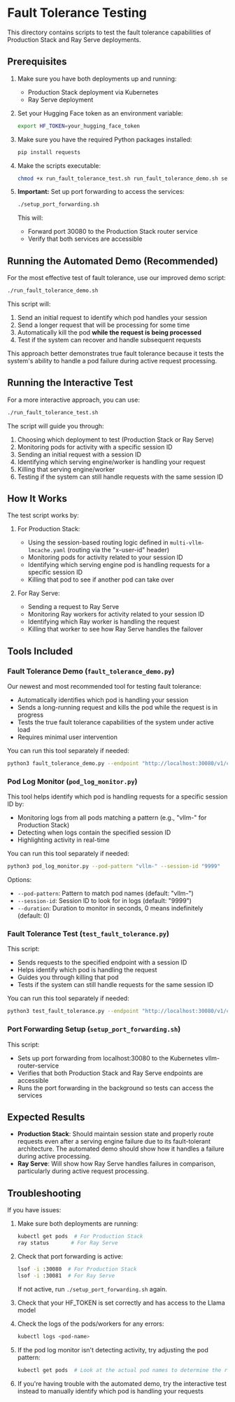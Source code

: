 # Fault Tolerance Testing

This directory contains scripts to test the fault tolerance capabilities of Production Stack and Ray Serve deployments.

## Prerequisites

1. Make sure you have both deployments up and running:
   - Production Stack deployment via Kubernetes
   - Ray Serve deployment

2. Set your Hugging Face token as an environment variable:
   ```bash
   export HF_TOKEN=your_hugging_face_token
   ```

3. Make sure you have the required Python packages installed:
   ```bash
   pip install requests
   ```

4. Make the scripts executable:
   ```bash
   chmod +x run_fault_tolerance_test.sh run_fault_tolerance_demo.sh setup_port_forwarding.sh
   ```

5. **Important:** Set up port forwarding to access the services:
   ```bash
   ./setup_port_forwarding.sh
   ```
   This will:
   - Forward port 30080 to the Production Stack router service
   - Verify that both services are accessible

## Running the Automated Demo (Recommended)

For the most effective test of fault tolerance, use our improved demo script:

```bash
./run_fault_tolerance_demo.sh
```

This script will:
1. Send an initial request to identify which pod handles your session
2. Send a longer request that will be processing for some time
3. Automatically kill the pod **while the request is being processed**
4. Test if the system can recover and handle subsequent requests

This approach better demonstrates true fault tolerance because it tests the system's ability to handle a pod failure during active request processing.

## Running the Interactive Test

For a more interactive approach, you can use:

```bash
./run_fault_tolerance_test.sh
```

The script will guide you through:
1. Choosing which deployment to test (Production Stack or Ray Serve)
2. Monitoring pods for activity with a specific session ID
3. Sending an initial request with a session ID
4. Identifying which serving engine/worker is handling your request
5. Killing that serving engine/worker
6. Testing if the system can still handle requests with the same session ID

## How It Works

The test script works by:

1. For Production Stack:
   - Using the session-based routing logic defined in `multi-vllm-lmcache.yaml` (routing via the "x-user-id" header)
   - Monitoring pods for activity related to your session ID
   - Identifying which serving engine pod is handling requests for a specific session ID
   - Killing that pod to see if another pod can take over

2. For Ray Serve:
   - Sending a request to Ray Serve
   - Monitoring Ray workers for activity related to your session ID
   - Identifying which Ray worker is handling the request
   - Killing that worker to see how Ray Serve handles the failover

## Tools Included

### Fault Tolerance Demo (`fault_tolerance_demo.py`)

Our newest and most recommended tool for testing fault tolerance:
- Automatically identifies which pod is handling your session
- Sends a long-running request and kills the pod while the request is in progress
- Tests the true fault tolerance capabilities of the system under active load
- Requires minimal user intervention

You can run this tool separately if needed:
```bash
python3 fault_tolerance_demo.py --endpoint "http://localhost:30080/v1/chat/completions" --session-id "9999" --pod-pattern "vllm-deployment-router"
```

### Pod Log Monitor (`pod_log_monitor.py`)

This tool helps identify which pod is handling requests for a specific session ID by:
- Monitoring logs from all pods matching a pattern (e.g., "vllm-" for Production Stack)
- Detecting when logs contain the specified session ID
- Highlighting activity in real-time

You can run this tool separately if needed:
```bash
python3 pod_log_monitor.py --pod-pattern "vllm-" --session-id "9999"
```

Options:
- `--pod-pattern`: Pattern to match pod names (default: "vllm-")
- `--session-id`: Session ID to look for in logs (default: "9999")
- `--duration`: Duration to monitor in seconds, 0 means indefinitely (default: 0)

### Fault Tolerance Test (`test_fault_tolerance.py`)

This script:
- Sends requests to the specified endpoint with a session ID
- Helps identify which pod is handling the request
- Guides you through killing that pod
- Tests if the system can still handle requests for the same session ID

You can run this tool separately if needed:
```bash
python3 test_fault_tolerance.py --endpoint "http://localhost:30080/v1/chat/completions" --session-id "9999"
```

### Port Forwarding Setup (`setup_port_forwarding.sh`)

This script:
- Sets up port forwarding from localhost:30080 to the Kubernetes vllm-router-service
- Verifies that both Production Stack and Ray Serve endpoints are accessible
- Runs the port forwarding in the background so tests can access the services

## Expected Results

- **Production Stack**: Should maintain session state and properly route requests even after a serving engine failure due to its fault-tolerant architecture. The automated demo should show how it handles a failure during active processing.
- **Ray Serve**: Will show how Ray Serve handles failures in comparison, particularly during active request processing.

## Troubleshooting

If you have issues:

1. Make sure both deployments are running:
   ```bash
   kubectl get pods  # For Production Stack
   ray status       # For Ray Serve
   ```

2. Check that port forwarding is active:
   ```bash
   lsof -i :30080  # For Production Stack
   lsof -i :30081  # For Ray Serve
   ```
   If not active, run `./setup_port_forwarding.sh` again.

3. Check that your HF_TOKEN is set correctly and has access to the Llama model

4. Check the logs of the pods/workers for any errors:
   ```bash
   kubectl logs <pod-name>
   ```

5. If the pod log monitor isn't detecting activity, try adjusting the pod pattern:
   ```bash
   kubectl get pods  # Look at the actual pod names to determine the right pattern
   ```

6. If you're having trouble with the automated demo, try the interactive test instead to manually identify which pod is handling your requests